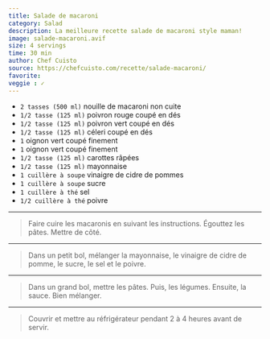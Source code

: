 ```yaml
---
title: Salade de macaroni 
category: Salad
description: La meilleure recette salade de macaroni style maman!
image: salade-macaroni.avif
size: 4 servings
time: 30 min
author: Chef Cuisto
source: https://chefcuisto.com/recette/salade-macaroni/
favorite:
veggie : ✓
---
```


* `2 tasses (500 ml)` nouille de macaroni non cuite
* `1/2 tasse (125 ml)` poivron rouge coupé en dés
* `1/2 tasse (125 ml)` poivron vert coupé en dés
* `1/2 tasse (125 ml)` céleri coupé en dés
* `1` oignon vert coupé finement
* `1` oignon vert coupé finement
* `1/2 tasse (125 ml)` carottes râpées
* `1/2 tasse (125 ml)` mayonnaise
* `1 cuillère à soupe` vinaigre de cidre de pommes
* `1 cuillère à soupe` sucre
* `1 cuillère à thé` sel
* `1/2 cuillère à thé` poivre

---

> Faire cuire les macaronis en suivant les instructions. Égouttez les pâtes. Mettre de côté.

---

> Dans un petit bol, mélanger la mayonnaise, le vinaigre de cidre de pomme, le sucre, le sel et le poivre.

---

> Dans un grand bol, mettre les pâtes. Puis, les légumes. Ensuite, la sauce. Bien mélanger.

---

> Couvrir et mettre au réfrigérateur pendant 2 à 4 heures avant de servir.